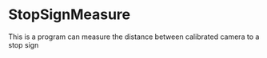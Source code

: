 # StopSignMeasure
This is a program can measure the distance between calibrated camera to a stop sign
